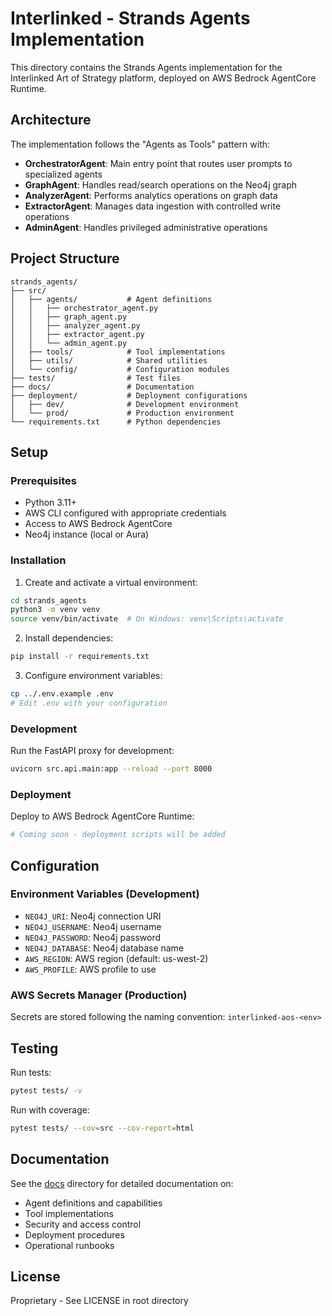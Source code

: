 # Interlinked - Strands Agents Implementation

This directory contains the Strands Agents implementation for the Interlinked Art of Strategy platform, deployed on AWS Bedrock AgentCore Runtime.

## Architecture

The implementation follows the "Agents as Tools" pattern with:

- **OrchestratorAgent**: Main entry point that routes user prompts to specialized agents
- **GraphAgent**: Handles read/search operations on the Neo4j graph
- **AnalyzerAgent**: Performs analytics operations on graph data
- **ExtractorAgent**: Manages data ingestion with controlled write operations
- **AdminAgent**: Handles privileged administrative operations

## Project Structure

```
strands_agents/
├── src/
│   ├── agents/           # Agent definitions
│   │   ├── orchestrator_agent.py
│   │   ├── graph_agent.py
│   │   ├── analyzer_agent.py
│   │   ├── extractor_agent.py
│   │   └── admin_agent.py
│   ├── tools/            # Tool implementations
│   ├── utils/            # Shared utilities
│   └── config/           # Configuration modules
├── tests/                # Test files
├── docs/                 # Documentation
├── deployment/           # Deployment configurations
│   ├── dev/              # Development environment
│   └── prod/             # Production environment
└── requirements.txt      # Python dependencies
```

## Setup

### Prerequisites

- Python 3.11+
- AWS CLI configured with appropriate credentials
- Access to AWS Bedrock AgentCore
- Neo4j instance (local or Aura)

### Installation

1. Create and activate a virtual environment:
```bash
cd strands_agents
python3 -m venv venv
source venv/bin/activate  # On Windows: venv\Scripts\activate
```

2. Install dependencies:
```bash
pip install -r requirements.txt
```

3. Configure environment variables:
```bash
cp ../.env.example .env
# Edit .env with your configuration
```

### Development

Run the FastAPI proxy for development:
```bash
uvicorn src.api.main:app --reload --port 8000
```

### Deployment

Deploy to AWS Bedrock AgentCore Runtime:
```bash
# Coming soon - deployment scripts will be added
```

## Configuration

### Environment Variables (Development)

- `NEO4J_URI`: Neo4j connection URI
- `NEO4J_USERNAME`: Neo4j username
- `NEO4J_PASSWORD`: Neo4j password
- `NEO4J_DATABASE`: Neo4j database name
- `AWS_REGION`: AWS region (default: us-west-2)
- `AWS_PROFILE`: AWS profile to use

### AWS Secrets Manager (Production)

Secrets are stored following the naming convention: `interlinked-aos-<env>`

## Testing

Run tests:
```bash
pytest tests/ -v
```

Run with coverage:
```bash
pytest tests/ --cov=src --cov-report=html
```

## Documentation

See the [docs](./docs/) directory for detailed documentation on:
- Agent definitions and capabilities
- Tool implementations
- Security and access control
- Deployment procedures
- Operational runbooks

## License

Proprietary - See LICENSE in root directory
